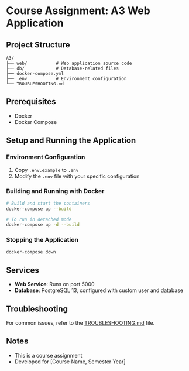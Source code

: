 # Course Assignment: A3 Web Application

## Project Structure
```
A3/
├── web/           # Web application source code
├── db/            # Database-related files
├── docker-compose.yml
├── .env           # Environment configuration
└── TROUBLESHOOTING.md
```

## Prerequisites
- Docker
- Docker Compose

## Setup and Running the Application

### Environment Configuration
1. Copy `.env.example` to `.env`
2. Modify the `.env` file with your specific configuration

### Building and Running with Docker
```bash
# Build and start the containers
docker-compose up --build

# To run in detached mode
docker-compose up -d --build
```

### Stopping the Application
```bash
docker-compose down
```

## Services
- **Web Service**: Runs on port 5000
- **Database**: PostgreSQL 13, configured with custom user and database

## Troubleshooting
For common issues, refer to the [TROUBLESHOOTING.md](TROUBLESHOOTING.md) file.

## Notes
- This is a course assignment
- Developed for [Course Name, Semester Year]
